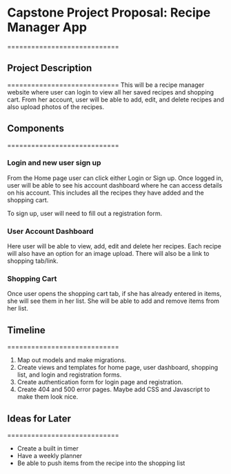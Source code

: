 # Capstone Project Proposal: Recipe Manager App 
============================

## Project Description
============================
This will be a recipe manager website where user can login to view all her saved recipes and shopping cart. From her account, user will be able to add, edit, and delete recipes and also upload photos of the recipes.

## Components
============================
### Login and new user sign up

From the Home page user can click either Login or Sign up. Once logged in, user will be able to see his account dashboard where he can access details on his account. This includes all the recipes they have added and the shopping cart. 

To sign up, user will need to fill out a registration form.

### User Account Dashboard

Here user will be able to view, add, edit and delete her recipes. Each recipe will also have an option for an image upload. There will also be a link to shopping tab/link.

### Shopping Cart

Once user opens the shopping cart tab, if she has already entered in items, she will see them in her list. She will be able to add and remove items from her list. 

## Timeline
============================
1. Map out models and make migrations.
2. Create views and templates for home page, user dashboard, shopping list, and login and registration forms.
3. Create authentication form for login page and registration.
4. Create 404 and 500 error pages. Maybe add CSS and Javascript to make them look nice.

## Ideas for Later
============================
* Create a built in timer
* Have a weekly planner
* Be able to push items from the recipe into the shopping list
